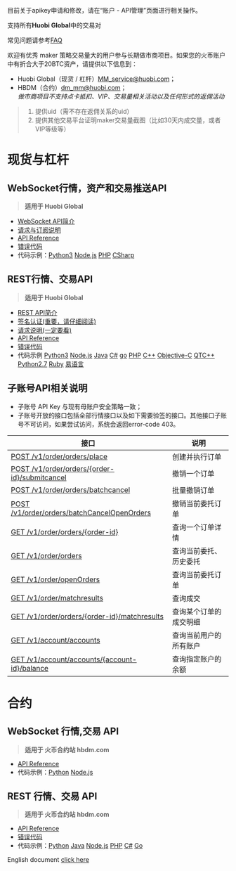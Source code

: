 目前关于apikey申请和修改，请在“账户 - API管理”页面进行相关操作。

支持所有**Huobi Global**中的交易对

常见问题请参考[FAQ](https://github.com/huobiapi/API-FAQ/wiki)

欢迎有优秀 maker 策略交易量大的用户参与长期做市商项目。如果您的火币账户中有折合大于20BTC资产，请提供以下信息到：<br>
- Huobi Global（现货 / 杠杆）MM_service@huobi.com；<br>
- HBDM（合约）dm_mm@huobi.com；<br>
_做市商项目不支持点卡抵扣、VIP、交易量相关活动以及任何形式的返佣活动_

> 1. 提供uid（需不存在返佣关系的uid）
> 2. 提供其他交易平台证明maker交易量截图（比如30天内成交量，或者VIP等级等）

# 现货与杠杆

## WebSocket行情，资产和交易推送API<br>
 >  **适用于 Huobi Global**<br>

* [WebSocket API简介](https://github.com/huobiapi/API_Docs/wiki/WS_introduction)<br>
* [请求与订阅说明](https://github.com/huobiapi/API_Docs/wiki/WS_request)<br>
* [API Reference](https://github.com/huobiapi/API_Docs/wiki/WS_api_reference)<br>
* [错误代码](https://github.com/huobiapi/API_Docs/wiki/WS_error_code)<br>
* 代码示例：[Python3](https://github.com/huobiapi/Websocket-Python3-demo)  [Node.js](https://github.com/huobiapi/WebSocket-Node.js-demo)  [PHP](https://github.com/huobiapi/WebSocket-PHP-demo) 
 [CSharp](https://github.com/huobiapi/WebSocket-CSharp-demo) 

## REST行情、交易API<br>
 >  **适用于 Huobi Global**<br>

* [REST API简介](https://github.com/huobiapi/API_Docs/wiki/REST_introduction)<br>
* [签名认证(重要，请仔细阅读)](https://github.com/huobiapi/API_Docs/wiki/REST_authentication)<br>
* [请求说明(一定要看)](https://github.com/huobiapi/API_Docs/wiki/REST_request)<br>
* [API Reference](https://github.com/huobiapi/API_Docs/wiki/REST_api_reference)<br>
* [错误代码](https://github.com/huobiapi/API_Docs/wiki/REST_error_code)<br>
* 代码示例 [Python3](https://github.com/huobiapi/REST-Python3-demo) [Node.js](https://github.com/huobiapi/REST-Node.js-demo) [Java](https://github.com/huobiapi/REST-Java-demo) [C#](https://github.com/huobiapi/REST-CSharp-demo) [go](https://github.com/huobiapi/REST-GO-demo) [PHP](https://github.com/huobiapi/REST-PHP-demo) [C++](https://github.com/huobiapi/REST-Cpp-demo) [Objective-C](https://github.com/huobiapi/REST-ObjectiveC-demo) [QTC++](https://github.com/huobiapi/REST-QTCpp-demo) [Python2.7](https://github.com/huobiapi/REST-Python2.7-demo) [Ruby](https://github.com/huobiapi/REST-Ruby-demo) [易语言](https://github.com/huobiapi/REST-YiYuyan-demo)

## 子账号API相关说明

* 子账号 API Key 与现有母账户安全策略一致；
* 子账号开放的接口包括全部行情接口以及如下需要验签的接口。其他接口子账号不可访问，如果尝试访问，系统会返回error-code 403。

接口|说明|
----------------------|---------------------|
[POST /v1/order/orders/place](https://github.com/huobiapi/API_Docs/wiki/REST_api_reference#post-v1orderordersplace-pro%E7%AB%99%E4%B8%8B%E5%8D%95)	|创建并执行订单|
[POST /v1/order/orders/{order-id}/submitcancel](https://github.com/huobiapi/API_Docs/wiki/REST_api_reference#post-v1orderordersorder-idsubmitcancel--%E7%94%B3%E8%AF%B7%E6%92%A4%E9%94%80%E4%B8%80%E4%B8%AA%E8%AE%A2%E5%8D%95%E8%AF%B7%E6%B1%82)	|撤销一个订单|
[POST /v1/order/orders/batchcancel](https://github.com/huobiapi/API_Docs/wiki/REST_api_reference#post-v1orderordersbatchcancel-%E6%89%B9%E9%87%8F%E6%92%A4%E9%94%80%E8%AE%A2%E5%8D%95)	|批量撤销订单|
[POST /v1/order/orders/batchCancelOpenOrders](https://github.com/huobiapi/API_Docs/wiki/REST_api_reference#post--v1orderordersbatchcancelopenorders--%E6%89%B9%E9%87%8F%E5%8F%96%E6%B6%88%E7%AC%A6%E5%90%88%E6%9D%A1%E4%BB%B6%E7%9A%84%E8%AE%A2%E5%8D%95)	|撤销当前委托订单|
[GET /v1/order/orders/{order-id}](https://github.com/huobiapi/API_Docs/wiki/REST_api_reference#get-v1orderordersorder-id-%E6%9F%A5%E8%AF%A2%E6%9F%90%E4%B8%AA%E8%AE%A2%E5%8D%95%E8%AF%A6%E6%83%85)	|查询一个订单详情|
[GET /v1/order/orders](https://github.com/huobiapi/API_Docs/wiki/REST_api_reference#get-v1orderorders-%E6%9F%A5%E8%AF%A2%E5%BD%93%E5%89%8D%E5%A7%94%E6%89%98%E5%8E%86%E5%8F%B2%E5%A7%94%E6%89%98)	|查询当前委托、历史委托|
[GET /v1/order/openOrders](https://github.com/huobiapi/API_Docs/wiki/REST_api_reference#get-v1orderopenorders-%E8%8E%B7%E5%8F%96%E6%89%80%E6%9C%89%E5%BD%93%E5%89%8D%E5%B8%90%E5%8F%B7%E4%B8%8B%E6%9C%AA%E6%88%90%E4%BA%A4%E8%AE%A2%E5%8D%95)	|查询当前委托订单|
[GET /v1/order/matchresults](https://github.com/huobiapi/API_Docs/wiki/REST_api_reference#get-v1ordermatchresults-%E6%9F%A5%E8%AF%A2%E5%BD%93%E5%89%8D%E6%88%90%E4%BA%A4%E5%8E%86%E5%8F%B2%E6%88%90%E4%BA%A4)	|查询成交|
[GET /v1/order/orders/{order-id}/matchresults](https://github.com/huobiapi/API_Docs/wiki/REST_api_reference#get-v1orderordersorder-idmatchresults--%E6%9F%A5%E8%AF%A2%E6%9F%90%E4%B8%AA%E8%AE%A2%E5%8D%95%E7%9A%84%E6%88%90%E4%BA%A4%E6%98%8E%E7%BB%86)	|查询某个订单的成交明细|
[GET /v1/account/accounts](https://github.com/huobiapi/API_Docs/wiki/REST_api_reference#get-v1accountaccounts)	|查询当前用户的所有账户|
[GET /v1/account/accounts/{account-id}/balance](https://github.com/huobiapi/API_Docs/wiki/REST_api_reference#get-v1accountaccountsaccount-idbalance-%E6%9F%A5%E8%AF%A2pro%E7%AB%99%E6%8C%87%E5%AE%9A%E8%B4%A6%E6%88%B7%E7%9A%84%E4%BD%99%E9%A2%9D)	|查询指定账户的余额|

# 合约

## WebSocket 行情,交易 API<br>
 >  **适用于 火币合约站 hbdm.com**<br>
* [API Reference](https://github.com/huobiapi/API_Docs/wiki/WS_api_reference_Derivatives)<br>
* 代码示例：[Python](https://github.com/huobiapi/Futures-Python-demo) [Node.js](https://github.com/huobiapi/Futures-Node.js-demo)<br>

## REST 行情、交易 API<br>
 >  **适用于 火币合约站 hbdm.com**<br>
* [API Reference](https://github.com/huobiapi/API_Docs/wiki/REST_api_reference_Derivatives)<br>
* [错误代码](https://github.com/huobiapi/API_Docs/wiki/Resf_error_code_derivatives)<br>
* 代码示例：[Python](https://github.com/huobiapi/Futures-Python-demo)  [Java](https://github.com/huobiapi/Futures-Java-demo) [Node.js](https://github.com/huobiapi/Futures-Node.js-demo) [PHP](https://github.com/huobiapi/Futures-PHP-demo)
[C#](https://github.com/huobiapi/Futures-CSharp-demo) [Go](https://github.com/huobiapi/Futures-Go-demo)<br>

English document [click here](https://github.com/huobiapi/API_Docs_en/wiki)

